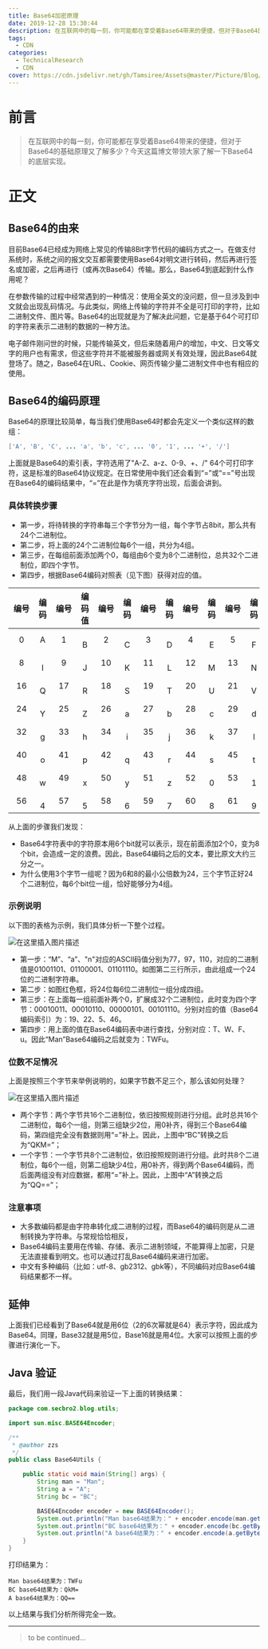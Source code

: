 ```yaml
---
title: Base64加密原理
date: 2019-12-28 15:30:44
description: 在互联网中的每一刻，你可能都在享受着Base64带来的便捷，但对于Base64的基础原理又了解多少？今天这篇博文带领大家了解一下Base64的底层实现。
tags:
  - CDN
categories:
  - TechnicalResearch
  - CDN
cover: https://cdn.jsdelivr.net/gh/Tamsiree/Assets@master/Picture/Blog/Cover/wallhaven439kv4.jpg
---
```

# 前言
> 在互联网中的每一刻，你可能都在享受着Base64带来的便捷，但对于Base64的基础原理又了解多少？今天这篇博文带领大家了解一下Base64的底层实现。

# 正文
## Base64的由来

目前Base64已经成为网络上常见的传输8Bit字节代码的编码方式之一。在做支付系统时，系统之间的报文交互都需要使用Base64对明文进行转码，然后再进行签名或加密，之后再进行（或再次Base64）传输。那么，Base64到底起到什么作用呢？

在参数传输的过程中经常遇到的一种情况：使用全英文的没问题，但一旦涉及到中文就会出现乱码情况。与此类似，网络上传输的字符并不全是可打印的字符，比如二进制文件、图片等。Base64的出现就是为了解决此问题，它是基于64个可打印的字符来表示二进制的数据的一种方法。

电子邮件刚问世的时候，只能传输英文，但后来随着用户的增加，中文、日文等文字的用户也有需求，但这些字符并不能被服务器或网关有效处理，因此Base64就登场了。随之，Base64在URL、Cookie、网页传输少量二进制文件中也有相应的使用。

## Base64的编码原理

Base64的原理比较简单，每当我们使用Base64时都会先定义一个类似这样的数组：

```java
['A', 'B', 'C', ... 'a', 'b', 'c', ... '0', '1', ... '+', '/']
```

上面就是Base64的索引表，字符选用了"A-Z、a-z、0-9、+、/" 64个可打印字符，这是标准的Base64协议规定。在日常使用中我们还会看到“=”或“==”号出现在Base64的编码结果中，“=”在此是作为填充字符出现，后面会讲到。

### 具体转换步骤

-   第一步，将待转换的字符串每三个字节分为一组，每个字节占8bit，那么共有24个二进制位。
-   第二步，将上面的24个二进制位每6个一组，共分为4组。
-   第三步，在每组前面添加两个0，每组由6个变为8个二进制位，总共32个二进制位，即四个字节。
-   第四步，根据Base64编码对照表（见下图）获得对应的值。

| 编号 | 编码 | 编号 | 编码值| 编号 | 编码 | 编号 | 编码 | 编号 | 编码 | 编号 | 编码 | 编号 | 编码 | 编号 | 编码 |
| :---: | :---: | :---: | :---: | :---: | :---: | :---: | :---: | :---: | :---: | :---: | :---: | :---: | :---: | :---: | :---: |
| 0　| A | 1　|　B | 2　|　C | 3　|　D | 4　|　E | 5　|　F | 6　|　G | 7　|　H |
| 8　|　I | 9　|　J | 10　|　K | 11　|　L | 12　|　M | 13　|　N | 14　|　O | 15　|　P |
| 16　|　Q | 17　|　R | 18　|　S | 19　|　T | 20　|　U | 21　|　V | 22　|　W | 23　|　X |
| 24　|　Y | 25　|　Z | 26　|　a | 27　|　b | 28　|　c | 29　|　d | 30　|　e | 31　|　f |
| 32　|　g | 33　|　h | 34　|　i | 35　|　j | 36　|　k | 37　|　l | 38　|　m | 39　|　n |
| 40　|　o | 41　|　p | 42　|　q | 43　|　r | 44　|　s | 45　|　t | 46　|　u | 47　|　v |
| 48　|　w | 49　|　x | 50　|　y | 51　|　z | 52　|　0 | 53　|　1 | 54　|　2 | 55　|　3 |
| 56　|　4 | 57　|　5 | 58　|　6 | 59　|　7 | 60　|　8 | 61　|　9 | 62　|　+ | 63　|　/ |

从上面的步骤我们发现：

-   Base64字符表中的字符原本用6个bit就可以表示，现在前面添加2个0，变为8个bit，会造成一定的浪费。因此，Base64编码之后的文本，要比原文大约三分之一。
-   为什么使用3个字节一组呢？因为6和8的最小公倍数为24，三个字节正好24个二进制位，每6个bit位一组，恰好能够分为4组。

### 示例说明

以下图的表格为示例，我们具体分析一下整个过程。

![在这里插入图片描述](https://img-blog.csdnimg.cn/20190517212249969.jpg?x-oss-process=image/watermark,type_ZmFuZ3poZW5naGVpdGk,shadow_10,text_aHR0cHM6Ly9oZWxsby5ibG9nLmNzZG4ubmV0,size_16,color_FFFFFF,t_70)

-   第一步：“M”、“a”、"n"对应的ASCII码值分别为77，97，110，对应的二进制值是01001101、01100001、01101110。如图第二三行所示，由此组成一个24位的二进制字符串。
-   第二步：如图红色框，将24位每6位二进制位一组分成四组。
-   第三步：在上面每一组前面补两个0，扩展成32个二进制位，此时变为四个字节：00010011、00010110、00000101、00101110。分别对应的值（Base64编码索引）为：19、22、5、46。
-   第四步：用上面的值在Base64编码表中进行查找，分别对应：T、W、F、u。因此“Man”Base64编码之后就变为：TWFu。

### 位数不足情况

上面是按照三个字节来举例说明的，如果字节数不足三个，那么该如何处理？

![在这里插入图片描述](https://img-blog.csdnimg.cn/20190517212307382.jpg?x-oss-process=image/watermark,type_ZmFuZ3poZW5naGVpdGk,shadow_10,text_aHR0cHM6Ly9oZWxsby5ibG9nLmNzZG4ubmV0,size_16,color_FFFFFF,t_70)

-   两个字节：两个字节共16个二进制位，依旧按照规则进行分组。此时总共16个二进制位，每6个一组，则第三组缺少2位，用0补齐，得到三个Base64编码，第四组完全没有数据则用“=”补上。因此，上图中“BC”转换之后为“QKM=”；
-   一个字节：一个字节共8个二进制位，依旧按照规则进行分组。此时共8个二进制位，每6个一组，则第二组缺少4位，用0补齐，得到两个Base64编码，而后面两组没有对应数据，都用“=”补上。因此，上图中“A”转换之后为“QQ==”；

### 注意事项

-   大多数编码都是由字符串转化成二进制的过程，而Base64的编码则是从二进制转换为字符串。与常规恰恰相反，
-   Base64编码主要用在传输、存储、表示二进制领域，不能算得上加密，只是无法直接看到明文。也可以通过打乱Base64编码来进行加密。
-   中文有多种编码（比如：utf-8、gb2312、gbk等），不同编码对应Base64编码结果都不一样。

## 延伸

上面我们已经看到了Base64就是用6位（2的6次幂就是64）表示字符，因此成为Base64。同理，Base32就是用5位，Base16就是用4位。大家可以按照上面的步骤进行演化一下。

## Java 验证

最后，我们用一段Java代码来验证一下上面的转换结果：

```java
package com.secbro2.blog.utils;

import sun.misc.BASE64Encoder;

/**
 * @author zzs
 */
public class Base64Utils {

	public static void main(String[] args) {
		String man = "Man";
		String a = "A";
		String bc = "BC";

		BASE64Encoder encoder = new BASE64Encoder();
		System.out.println("Man base64结果为：" + encoder.encode(man.getBytes()));
		System.out.println("BC base64结果为：" + encoder.encode(bc.getBytes()));
		System.out.println("A base64结果为：" + encoder.encode(a.getBytes()));
	}
}

```

打印结果为：

```console
Man base64结果为：TWFu
BC base64结果为：QkM=
A base64结果为：QQ==

```

以上结果与我们分析所得完全一致。

---
> to be continued...